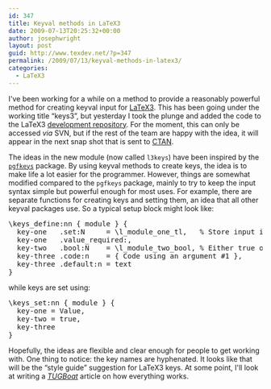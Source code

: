```yaml
---
id: 347
title: Keyval methods in LaTeX3
date: 2009-07-13T20:25:32+00:00
author: josephwright
layout: post
guid: http://www.texdev.net/?p=347
permalink: /2009/07/13/keyval-methods-in-latex3/
categories:
  - LaTeX3
---
```

I've been working for a while on a method to provide a reasonably powerful method for creating keyval input for <a title="LaTeX3 Homepage" href="http://www.latex-project.org/latex3.html">LaTeX3</a>. This has been going under the working title “keys3”, but yesterday I took the plunge and added the code to the LaTeX3 <a title="LaTeX 3 development code" href="http://www.latex-project.org/code.html">development repository</a>. For the moment, this can only be accessed <em>via </em>SVN, but if the rest of the team are happy with the idea, it will appear in the next snap shot that is sent to <a title="The Comprehensive TeX Archive Network" href="http://www.ctan.org">CTAN</a>.

The ideas in the new module (now called <code>l3keys</code>) have been inspired by the <code><a title="Create PostScript and PDF graphics in TeX" href="http://tug.ctan.org/cgi-bin/ctanPackageInformation.py?id=pgf">pgfkeys</a></code> package. By using keyval methods to create keys, the idea is to make life a lot easier for the programmer. However, things are somewhat modified compared to the <code>pgfkeys</code> package, mainly to try to keep the input syntax simple but powerful enough for most uses. For example, there are separate functions for creating keys and setting them, an idea that all other keyval packages use. So a typical setup block might look like:
<pre>\keys_define:nn { module } {  
  key-one   .set:N     = \l_module_one_tl,   % Store input in variable
  key-one   .value_required:,
  key-two   .bool:N    = \l_module_two_bool, % Either true or false
  key-three .code:n    = { Code using an argument #1 },
  key-three .default:n = text
}</pre>
while keys are set using:
<pre>\keys_set:nn { module } {
  key-one = Value,
  key-two = true,
  key-three
}</pre>
Hopefully, the ideas are flexible and clear enough for people to get working with. One thing to notice: the key names are hyphenated. It looks like that will be the “style guide” suggestion for LaTeX3 keys. At some point, I'll look at writing a <a title="The Communications of the TeX Users Group" href="http://www.tug.org/TUGboat/"><em>TUGBoat</em></a> article on how everything works.
